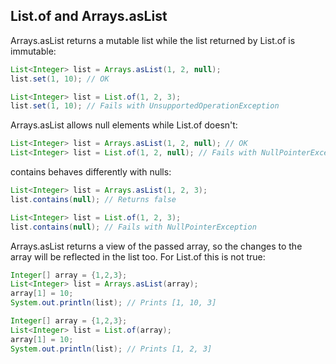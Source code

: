 ## List.of and Arrays.asList

Arrays.asList returns a mutable list while the list returned by List.of is immutable:

```java
List<Integer> list = Arrays.asList(1, 2, null);
list.set(1, 10); // OK

List<Integer> list = List.of(1, 2, 3);
list.set(1, 10); // Fails with UnsupportedOperationException
```

Arrays.asList allows null elements while List.of doesn't:

```java
List<Integer> list = Arrays.asList(1, 2, null); // OK
List<Integer> list = List.of(1, 2, null); // Fails with NullPointerException
```

contains behaves differently with nulls:

```java
List<Integer> list = Arrays.asList(1, 2, 3);
list.contains(null); // Returns false

List<Integer> list = List.of(1, 2, 3);
list.contains(null); // Fails with NullPointerException
```

Arrays.asList returns a view of the passed array, so the changes to the array will be reflected in the list too. For List.of this is not true:

```java
Integer[] array = {1,2,3};
List<Integer> list = Arrays.asList(array);
array[1] = 10;
System.out.println(list); // Prints [1, 10, 3]

Integer[] array = {1,2,3};
List<Integer> list = List.of(array);
array[1] = 10;
System.out.println(list); // Prints [1, 2, 3]
```